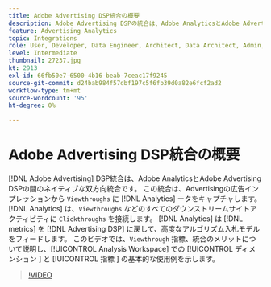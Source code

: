 ```yaml
---
title: Adobe Advertising DSP統合の概要
description: Adobe Advertising DSPの統合は、Adobe AnalyticsとAdobe Advertising DSPの間のネイティブな双方向統合です。
feature: Advertising Analytics
topic: Integrations
role: User, Developer, Data Engineer, Architect, Data Architect, Admin, Leader
level: Intermediate
thumbnail: 27237.jpg
kt: 2913
exl-id: 66fb50e7-6500-4b16-beab-7ceac17f9245
source-git-commit: d24bab984f57dbf197c5f6fb39d0a82e6fcf2ad2
workflow-type: tm+mt
source-wordcount: '95'
ht-degree: 0%

---
```


# Adobe Advertising DSP統合の概要

[!DNL Adobe Advertising] DSP統合は、Adobe AnalyticsとAdobe Advertising DSPの間のネイティブな双方向統合です。 この統合は、Advertisingの広告インプレッションから `Viewthroughs` に [!DNL Analytics] ータをキャプチャします。 [!DNL Analytics] は、`Viewthroughs` などのすべてのダウンストリームサイトアクティビティに `Clickthroughs` を接続します。 [!DNL Analytics] は [!DNL metrics] を [!DNL Advertising DSP] に戻して、高度なアルゴリズム入札モデルをフィードします。 このビデオでは、`Viewthrough` 指標、統合のメリットについて説明し、[!UICONTROL Analysis Workspace] での [!UICONTROL  ディメンション ] と [!UICONTROL  指標 ] の基本的な使用例を示します。

>[!VIDEO](https://video.tv.adobe.com/v/27237/?quality=12&learn=on)
